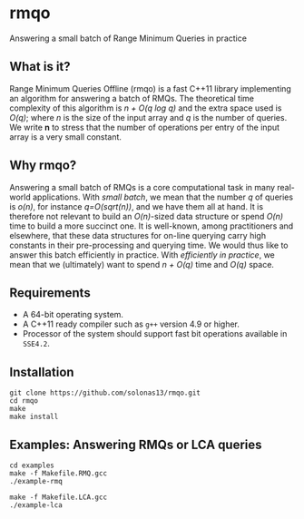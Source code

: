 # rmqo
Answering a small batch of Range Minimum Queries in practice

What is it?
-----------

Range Minimum Queries Offline (rmqo) is a fast C++11
library implementing an algorithm for answering a batch of RMQs. 
The theoretical time complexity of this algorithm is <i>n + O(q log q)</i> and the
extra space used is <i>O(q)</i>; where <i>n</i> is the size of the input array and <i>q</i> is the number
of queries. We write <b>n</b> to stress that the number of operations per entry of the 
input array is a very small constant.

Why rmqo?
--------

Answering a small batch of RMQs is a core computational task in many real-world applications. 
With <i>small batch</i>, we mean that the number <i>q</i> of queries is <i>o(n)</i>, for instance <i>q=O(sqrt(n))</i>, 
and we have them all at hand.  It is therefore not relevant to build an <i>O(n)</i>-sized data structure 
or spend <i>O(n)</i> time to build a more succinct one. It is well-known, among practitioners and elsewhere, that these data structures for on-line querying carry high constants in their pre-processing and querying time. We would thus like to answer this batch efficiently in practice. With <i>efficiently in practice</i>, we mean that we (ultimately) want to spend <i>n + O(q)</i> time and <i>O(q)</i> space. 

Requirements
--------

* A 64-bit operating system.
* A C++11 ready compiler such as `g++` version 4.9 or higher.
* Processor of the system should support fast bit operations available in `SSE4.2`.

Installation
--------

```
git clone https://github.com/solonas13/rmqo.git
cd rmqo
make
make install
```


Examples: Answering RMQs or LCA queries
--------

```
cd examples
make -f Makefile.RMQ.gcc
./example-rmq

make -f Makefile.LCA.gcc
./example-lca
```
